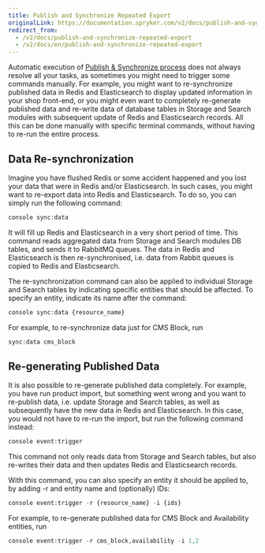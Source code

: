 ```yaml
---
title: Publish and Synchronize Repeated Export
originalLink: https://documentation.spryker.com/v2/docs/publish-and-synchronize-repeated-export
redirect_from:
  - /v2/docs/publish-and-synchronize-repeated-export
  - /v2/docs/en/publish-and-synchronize-repeated-export
---
```


Automatic execution of [Publish & Synchronize process](http://documentation.spryker.com/v4/docs/handling-data-publish-and-synchronization) does not always resolve all your tasks, as sometimes you might need to trigger some commands manually. For example, you might want to re-synchronize published data in Redis and Elasticsearch to display updated information in your shop front-end, or you might even want to completely re-generate published data and re-write data of database tables in Storage and Search modules with subsequent update of Redis and Elasticsearch records. All this can be done manually with specific terminal commands, without having to re-run the entire process.

## Data Re-synchronization

Imagine you have flushed Redis or some accident happened and you lost your data that were in Redis and/or Elasticsearch. In such cases, you might want to re-export data into Redis and Elasticsearch. To do so, you can simply run the following command:

```php
console sync:data
```

It will fill up Redis and Elasticsearch in a very short period of time. This command reads aggregated data from Storage and Search modules DB tables, and sends it to RabbitMQ queues. The data in Redis and Elasticsearch is then re-synchronised, i.e. data from Rabbit queues is copied to Redis and Elasticsearch.

The re-synchronization command can also be applied to individual Storage and Search tables by indicating specific entities that should be affected. To specify an entity, indicate its name after the command:

```php
console sync:data {resource_name}
```



For example, to re-synchronize data just for CMS Block, run

```php
sync:data cms_block
```



## Re-generating Published Data

It is also possible to re-generate published data completely. For example, you have run product import, but something went wrong and you want to re-publish data, i.e. update Storage and Search tables, as well as subsequently have the new data in Redis and Elasticsearch. In this case, you would not have to re-run the import, but run the following command instead:

```php
console event:trigger
```
This command not only reads data from Storage and Search tables, but also re-writes their data and then updates Redis and Elasticsearch records.

With this command, you can also specify an entity it should be applied to, by adding -r and entity name and (optionally) IDs:

```php
console event:trigger -r {resource_name} -i {ids}
```

For example, to re-generate published data for CMS Block and Availability entities, run

```php
console event:trigger -r cms_block,availability -i 1,2
```

<!-- Last review date: November 7th, 2018- by Helen Kravchenko, Ruslan Dovhospynyi -->
